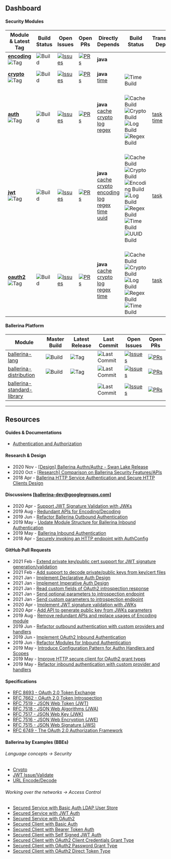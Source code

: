 <!-- Global site tag (gtag.js) - Google Analytics -->
<script async src="https://www.googletagmanager.com/gtag/js?id=UA-69533863-9"></script>
<script>
  window.dataLayer = window.dataLayer || [];
  function gtag(){dataLayer.push(arguments);}
  gtag('js', new Date());

  gtag('config', 'UA-69533863-9');
</script>
<link rel="shortcut icon" type="image/png" href="favicon.png?v=1.0">

## Dashboard

#### Security Modules

| Module & Latest Tag | Build Status | Open Issues | Open PRs | Directly Depends | Build Status | Transitively Depends | Build Status | Test Depends |
|---|---|---|---|---|---|---|---|---|
| [**encoding**](https://github.com/ballerina-platform/module-ballerina-encoding) <br/> ![Tag](https://img.shields.io/github/v/tag/ballerina-platform/module-ballerina-encoding?label=) | ![Build](https://github.com/ballerina-platform/module-ballerina-encoding/workflows/Build/badge.svg) | [![Issues](https://img.shields.io/github/issues/ballerina-platform/ballerina-standard-library/module/encoding.svg?label=)](https://github.com/ballerina-platform/ballerina-standard-library/issues?q=is%3Aopen+is%3Aissue+label%3Amodule%2Fencoding) | [![PRs](https://img.shields.io/github/issues-pr/ballerina-platform/module-ballerina-encoding?label=)](https://github.com/ballerina-platform/module-ballerina-encoding/pulls) | **java** | | | | **test** |
| [**crypto**](https://github.com/ballerina-platform/module-ballerina-crypto) <br/> ![Tag](https://img.shields.io/github/v/tag/ballerina-platform/module-ballerina-crypto?label=) | ![Build](https://github.com/ballerina-platform/module-ballerina-crypto/workflows/Build/badge.svg) | [![Issues](https://img.shields.io/github/issues/ballerina-platform/ballerina-standard-library/module/crypto.svg?label=)](https://github.com/ballerina-platform/ballerina-standard-library/issues?q=is%3Aopen+is%3Aissue+label%3Amodule%2Fcrypto) | [![PRs](https://img.shields.io/github/issues-pr/ballerina-platform/module-ballerina-crypto?label=)](https://github.com/ballerina-platform/module-ballerina-crypto/pulls) | **java** <br/> [time](https://github.com/ballerina-platform/module-ballerina-time) | <br/> ![Time Build](https://github.com/ballerina-platform/module-ballerina-time/workflows/Build/badge.svg) | | | **test** |
| [**auth**](https://github.com/ballerina-platform/module-ballerina-auth) <br/> ![Tag](https://img.shields.io/github/v/tag/ballerina-platform/module-ballerina-auth?label=) | ![Build](https://github.com/ballerina-platform/module-ballerina-auth/workflows/Build/badge.svg) | [![Issues](https://img.shields.io/github/issues/ballerina-platform/ballerina-standard-library/module/auth.svg?label=)](https://github.com/ballerina-platform/ballerina-standard-library/issues?q=is%3Aopen+is%3Aissue+label%3Amodule%2Fauth) | [![PRs](https://img.shields.io/github/issues-pr/ballerina-platform/module-ballerina-auth?label=)](https://github.com/ballerina-platform/module-ballerina-auth/pulls) | **java** <br/> [cache](https://github.com/ballerina-platform/module-ballerina-cache) <br/> [crypto](https://github.com/ballerina-platform/module-ballerina-crypto) <br/> [log](https://github.com/ballerina-platform/module-ballerina-log) <br/> [regex](https://github.com/ballerina-platform/module-ballerina-regex) | <br/> ![Cache Build](https://github.com/ballerina-platform/module-ballerina-cache/workflows/Build/badge.svg) <br/> ![Crypto Build](https://github.com/ballerina-platform/module-ballerina-crypto/workflows/Build/badge.svg) <br/> ![Log Build](https://github.com/ballerina-platform/module-ballerina-log/workflows/Build/badge.svg) <br/> ![Regex Build](https://github.com/ballerina-platform/module-ballerina-regex/workflows/Build/badge.svg) | [task](https://github.com/ballerina-platform/module-ballerina-task) <br/> [time](https://github.com/ballerina-platform/module-ballerina-time) | ![Build](https://github.com/ballerina-platform/module-ballerina-task/workflows/Build/badge.svg) <br/> ![Build](https://github.com/ballerina-platform/module-ballerina-time/workflows/Build/badge.svg) | **test** |
| [**jwt**](https://github.com/ballerina-platform/module-ballerina-jwt) <br/> ![Tag](https://img.shields.io/github/v/tag/ballerina-platform/module-ballerina-jwt?label=) | ![Build](https://github.com/ballerina-platform/module-ballerina-jwt/workflows/Build/badge.svg) | [![Issues](https://img.shields.io/github/issues/ballerina-platform/ballerina-standard-library/module/jwt.svg?label=)](https://github.com/ballerina-platform/ballerina-standard-library/issues?q=is%3Aopen+is%3Aissue+label%3Amodule%2Fjwt) | [![PRs](https://img.shields.io/github/issues-pr/ballerina-platform/module-ballerina-jwt?label=)](https://github.com/ballerina-platform/module-ballerina-jwt/pulls) | **java** <br/> [cache](https://github.com/ballerina-platform/module-ballerina-cache) <br/> [crypto](https://github.com/ballerina-platform/module-ballerina-crypto) <br/> [encoding](https://github.com/ballerina-platform/module-ballerina-encoding) <br/> [log](https://github.com/ballerina-platform/module-ballerina-log) <br/> [regex](https://github.com/ballerina-platform/module-ballerina-regex) <br/> [time](https://github.com/ballerina-platform/module-ballerina-time) <br/> [uuid](https://github.com/ballerina-platform/module-ballerina-uuid) | <br/> ![Cache Build](https://github.com/ballerina-platform/module-ballerina-cache/workflows/Build/badge.svg) <br/> ![Crypto Build](https://github.com/ballerina-platform/module-ballerina-crypto/workflows/Build/badge.svg) <br/> ![Encoding Build](https://github.com/ballerina-platform/module-ballerina-encoding/workflows/Build/badge.svg) <br/> ![Log Build](https://github.com/ballerina-platform/module-ballerina-log/workflows/Build/badge.svg) <br/> ![Regex Build](https://github.com/ballerina-platform/module-ballerina-regex/workflows/Build/badge.svg) <br/> ![Time Build](https://github.com/ballerina-platform/module-ballerina-time/workflows/Build/badge.svg) <br/> ![UUID Build](https://github.com/ballerina-platform/module-ballerina-uuid/workflows/Build/badge.svg) | [task](https://github.com/ballerina-platform/module-ballerina-task) | ![Build](https://github.com/ballerina-platform/module-ballerina-task/workflows/Build/badge.svg) | **test** <br/> [encoding](https://github.com/ballerina-platform/module-ballerina-encoding) <br/> [regex](https://github.com/ballerina-platform/module-ballerina-regex) |
| [**oauth2**](https://github.com/ballerina-platform/module-ballerina-oauth2) <br/> ![Tag](https://img.shields.io/github/v/tag/ballerina-platform/module-ballerina-oauth2?label=) | ![Build](https://github.com/ballerina-platform/module-ballerina-oauth2/workflows/Build/badge.svg) | [![Issues](https://img.shields.io/github/issues/ballerina-platform/ballerina-standard-library/module/oauth2.svg?label=)](https://github.com/ballerina-platform/ballerina-standard-library/issues?q=is%3Aopen+is%3Aissue+label%3Amodule%2Foauth2) | [![PRs](https://img.shields.io/github/issues-pr/ballerina-platform/module-ballerina-oauth2?label=)](https://github.com/ballerina-platform/module-ballerina-oauth2/pulls) | **java** <br/> [cache](https://github.com/ballerina-platform/module-ballerina-cache) <br/> [crypto](https://github.com/ballerina-platform/module-ballerina-crypto) <br/> [log](https://github.com/ballerina-platform/module-ballerina-log) <br/> [regex](https://github.com/ballerina-platform/module-ballerina-regex) <br/> [time](https://github.com/ballerina-platform/module-ballerina-time) | <br/> ![Cache Build](https://github.com/ballerina-platform/module-ballerina-cache/workflows/Build/badge.svg) <br/> ![Crypto Build](https://github.com/ballerina-platform/module-ballerina-auth/workflows/Build/badge.svg) <br/> ![Log Build](https://github.com/ballerina-platform/module-ballerina-log/workflows/Build/badge.svg) <br/> ![Regex Build](https://github.com/ballerina-platform/module-ballerina-regex/workflows/Build/badge.svg) <br/> ![Time Build](https://github.com/ballerina-platform/module-ballerina-time/workflows/Build/badge.svg) | [task](https://github.com/ballerina-platform/module-ballerina-task) | ![Build](https://github.com/ballerina-platform/module-ballerina-task/workflows/Build/badge.svg) | - |

#### Ballerina Platform

| Module | Master Build | Latest Release | Last Commit | Open Issues | Open PRs |
|---|---|---|---|---|---|
| [ballerina-lang](https://github.com/ballerina-platform/ballerina-lang) | ![Build](https://github.com/ballerina-platform/ballerina-lang/workflows/CI%20Build/badge.svg) | ![Tag](https://img.shields.io/github/v/tag/ballerina-platform/ballerina-lang?label=) | ![Last Commit](https://img.shields.io/github/last-commit/ballerina-platform/ballerina-lang.svg?label=) | [![Issues](https://img.shields.io/github/issues/ballerina-platform/ballerina-lang?label=)](https://github.com/ballerina-platform/ballerina-lang/issues?q=is%3Aissue+is%3Aopen) | [![PRs](https://img.shields.io/github/issues-pr/ballerina-platform/ballerina-lang?label=)](https://github.com/ballerina-platform/ballerina-lang/pulls?q=is%3Apr+is%3Aopen) |
| [ballerina-distribution](https://github.com/ballerina-platform/ballerina-distribution) | ![Build](https://github.com/ballerina-platform/ballerina-distribution/workflows/Ballerina%20Distribution%20Build/badge.svg) | ![Tag](https://img.shields.io/github/v/tag/ballerina-platform/ballerina-distribution?label=) | ![Last Commit](https://img.shields.io/github/last-commit/ballerina-platform/ballerina-distribution.svg?label=) | [![Issues](https://img.shields.io/github/issues/ballerina-platform/ballerina-distribution?label=)](https://github.com/ballerina-platform/ballerina-distribution/issues?q=is%3Aissue+is%3Aopen) | [![PRs](https://img.shields.io/github/issues-pr/ballerina-platform/ballerina-distribution?label=)](https://github.com/ballerina-platform/ballerina-distribution/pulls?q=is%3Apr+is%3Aopen) |
| [ballerina-standard-library](https://github.com/ballerina-platform/ballerina-standard-library) | | | ![Last Commit](https://img.shields.io/github/last-commit/ballerina-platform/ballerina-distribution.svg?label=) | [![Issues](https://img.shields.io/github/issues/ballerina-platform/ballerina-standard-library?label=)](https://github.com/ballerina-platform/ballerina-standard-library/issues?q=is%3Aissue+is%3Aopen) | [![PRs](https://img.shields.io/github/issues-pr/ballerina-platform/ballerina-standard-library?label=)](https://github.com/ballerina-platform/ballerina-standard-library/pulls?q=is%3Apr+is%3Aopen) |

---

## Resources

#### Guides & Documentations

- [Authentication and Authorization](https://ballerina.io/swan-lake/learn/security/authentication-and-authorization/)

#### Research & Design

- 2020 Nov - [[Design] Ballerina Authn/Authz - Swan Lake Release](https://docs.google.com/document/d/1dGw5uUP6kqZNTwMfQ_Ik-k0HTMKhX70XpEA3tys9_kk/edit?usp=sharing)
- 2020 Oct - [[Research] Comparison on Ballerina Security Features/APIs](https://docs.google.com/spreadsheets/d/1PyMAlAvgkEL0RpW8CVUj1ccW_61Vm6SMbvadFVYRpSA/edit?usp=sharing)
- 2018 Apr - [Ballerina HTTP Service Authentication and Secure HTTP Clients Design](https://docs.google.com/document/d/1GR-z2aNTFybY1LBquxKPvN3J-kWdEL2Y4_X7S570BOU/edit?usp=sharing)

#### Discussions [ballerina-dev@googlegroups.com]

- 2020 Apr - [Support JWT Signature Validation with JWKs](https://groups.google.com/g/ballerina-dev/c/lk3QnvBeT0c/m/b_Apt5wGBgAJ)
- 2019 Aug - [Redundant APIs for Encoding/Decoding](https://groups.google.com/g/ballerina-dev/c/sbASEwIl44k/m/0YlP3IcXFwAJ)
- 2019 Jun - [Refactor Ballerina Outbound Authentication](https://groups.google.com/g/ballerina-dev/c/OvlUscsjT-I/m/VmTTBg-DBAAJ)
- 2019 May - [Update Module Structure for Ballerina Inbound Authentication](https://groups.google.com/g/ballerina-dev/c/7SYDiKeF8p8/m/3GNncS9dAwAJ)
- 2019 May - [Ballerina Inbound Authentication](https://groups.google.com/g/ballerina-dev/c/U3-GY9Q49eQ/m/HAcrWb-qAgAJ)
- 2018 Apr - [Securely invoking an HTTP endpoint with AuthConfig](https://groups.google.com/g/ballerina-dev/c/1q657E_wegQ/m/fjFkg9YnAgAJ)

#### GitHub Pull Requests

- 2021 Feb - [Extend private key/public cert support for JWT signature generation/validation](https://github.com/ballerina-platform/module-ballerina-jwt/pull/109)
- 2021 Feb - [Add support to decode private/public keys from key/cert files](https://github.com/ballerina-platform/module-ballerina-crypto/pull/61)
- 2021 Jan - [Implement Declarative Auth Design](https://github.com/ballerina-platform/module-ballerina-http/pull/155)
- 2021 Jan - [Implement Imperative Auth Design](https://github.com/ballerina-platform/module-ballerina-http/pull/142)
- 2021 Jan - [Read custom fields of OAuth2 introspection response](https://github.com/ballerina-platform/module-ballerina-oauth2/pull/49)
- 2021 Jan - [Send optional parameters to introspection endpoint](https://github.com/ballerina-platform/module-ballerina-http/pull/164)
- 2021 Jan - [Send custom parameters to introspection endpoint](https://github.com/ballerina-platform/module-ballerina-oauth2/pull/53)
- 2020 Apr - [Implement JWT signature validation with JWKs](https://github.com/ballerina-platform/ballerina-lang/pull/22982)
- 2020 Apr - [Add API to generate public key from JWKs parameters](https://github.com/ballerina-platform/ballerina-lang/pull/22890)
- 2019 Aug - [Remove redundant APIs and replace usages of Encoding module](https://github.com/ballerina-platform/ballerina-lang/pull/18309)
- 2019 Jun - [Refactor outbound authentication with custom providers and handlers](https://github.com/ballerina-platform/ballerina-lang/pull/15696)
- 2019 Jun - [Implement OAuth2 Inbound Authentication](https://github.com/ballerina-platform/ballerina-lang/pull/15489)
- 2019 Jun - [Refactor Modules for Inbound Authentication](https://github.com/ballerina-platform/ballerina-lang/pull/15435)
- 2019 May - [Introduce Configuration Pattern for Authn Handlers and Scopes](https://github.com/ballerina-platform/ballerina-lang/pull/15363)
- 2019 May - [Improve HTTP secure client for OAuth2 grant types](https://github.com/ballerina-platform/ballerina-lang/pull/14419)
- 2019 May - [Refactor inbound authentication with custom provider and handlers](https://github.com/ballerina-platform/ballerina-lang/pull/15056)

#### Specifications

- [RFC 8693 - OAuth 2.0 Token Exchange](https://tools.ietf.org/html/rfc8693)
- [RFC 7662 - OAuth 2.0 Token Introspection](https://tools.ietf.org/html/rfc7662)
- [RFC 7519 - JSON Web Token (JWT)](https://tools.ietf.org/html/rfc7519)
- [RFC 7518 - JSON Web Algorithms (JWA)](https://tools.ietf.org/html/rfc7518)
- [RFC 7517 - JSON Web Key (JWK)](https://tools.ietf.org/html/rfc7517)
- [RFC 7516 - JSON Web Encryption (JWE)](https://tools.ietf.org/html/rfc7516)
- [RFC 7515 - JSON Web Signature (JWS)](https://tools.ietf.org/html/rfc7515)
- [RFC 6749 - The OAuth 2.0 Authorization Framework](https://tools.ietf.org/html/rfc6749)

#### Ballerina by Examples (BBEs)

###### Language concepts -> Security

- [Crypto](https://ballerina.io/swan-lake/learn/by-example/crypto.html)
- [JWT Issue/Validate](https://ballerina.io/swan-lake/learn/by-example/jwt-issue-validate.html)
- [URL Encode/Decode](https://ballerina.io/swan-lake/learn/by-example/url-encode-decode.html)

###### Working over the networks -> Access Control
- [Secured Service with Basic Auth LDAP User Store](https://ballerina.io/swan-lake/learn/by-example/secured-service-with-basic-auth-ldap-user-store.html)
- [Secured Service with JWT Auth](https://ballerina.io/swan-lake/learn/by-example/secured-service-with-jwt-auth.html)
- [Secured Service with OAuth2](https://ballerina.io/swan-lake/learn/by-example/secured-service-with-oauth2.html)
- [Secured Client with Basic Auth](https://ballerina.io/swan-lake/learn/by-example/secured-client-with-basic-auth.html)
- [Secured Client with Bearer Token Auth](https://ballerina.io/swan-lake/learn/by-example/secured-client-with-bearer-token-auth.html)
- [Secured Client with Self Signed JWT Auth](https://ballerina.io/swan-lake/learn/by-example/secured-client-with-self-signed-jwt-auth.html)
- [Secured Client with OAuth2 Client Credentials Grant Type](https://ballerina.io/swan-lake/learn/by-example/secured-client-with-oauth2-client-credentials-grant-type.html)
- [Secured Client with OAuth2 Password Grant Type](https://ballerina.io/swan-lake/learn/by-example/secured-client-with-oauth2-password-grant-type.html)
- [Secured Client with OAuth2 Direct Token Type](https://ballerina.io/swan-lake/learn/by-example/secured-client-with-oauth2-direct-token-type.html)
